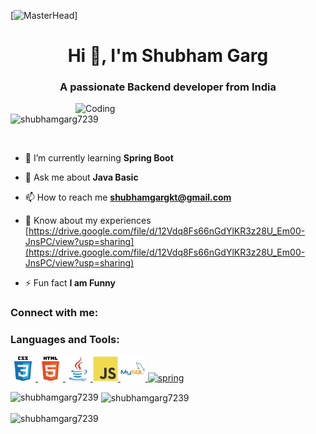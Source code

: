 [![MasterHead](https://pbs.twimg.com/media/E9eo-KdXoAcenAi.png)]
<h1 align="center">Hi 👋, I'm Shubham Garg</h1>
<h3 align="center">A passionate Backend developer from India</h3>
<img align="right" alt="Coding" width="400" src="https://i.pinimg.com/originals/68/f3/ff/68f3ff8ddc1699f6234abee4e1d58dd9.gif">

<p align="left"> <img src="https://komarev.com/ghpvc/?username=shubhamgarg7239&label=Profile%20views&color=0e75b6&style=flat" alt="shubhamgarg7239" /> </p>

<p align="left"> <a href="https://twitter.com/" target="blank"><img src="https://img.shields.io/twitter/follow/?logo=twitter&style=for-the-badge" alt="" /></a> </p>

- 🌱 I’m currently learning **Spring Boot**

- 💬 Ask me about **Java Basic**

- 📫 How to reach me **shubhamgargkt@gmail.com**

- 📄 Know about my experiences [https://drive.google.com/file/d/12Vdq8Fs66nGdYlKR3z28U_Em00-JnsPC/view?usp=sharing](https://drive.google.com/file/d/12Vdq8Fs66nGdYlKR3z28U_Em00-JnsPC/view?usp=sharing)

- ⚡ Fun fact **I am Funny**

<h3 align="left">Connect with me:</h3>
<p align="left">
</p>

<h3 align="left">Languages and Tools:</h3>
<p align="left"> <a href="https://www.w3schools.com/css/" target="_blank" rel="noreferrer"> <img src="https://raw.githubusercontent.com/devicons/devicon/master/icons/css3/css3-original-wordmark.svg" alt="css3" width="40" height="40"/> </a> <a href="https://www.w3.org/html/" target="_blank" rel="noreferrer"> <img src="https://raw.githubusercontent.com/devicons/devicon/master/icons/html5/html5-original-wordmark.svg" alt="html5" width="40" height="40"/> </a> <a href="https://www.java.com" target="_blank" rel="noreferrer"> <img src="https://raw.githubusercontent.com/devicons/devicon/master/icons/java/java-original.svg" alt="java" width="40" height="40"/> </a> <a href="https://developer.mozilla.org/en-US/docs/Web/JavaScript" target="_blank" rel="noreferrer"> <img src="https://raw.githubusercontent.com/devicons/devicon/master/icons/javascript/javascript-original.svg" alt="javascript" width="40" height="40"/> </a> <a href="https://www.mysql.com/" target="_blank" rel="noreferrer"> <img src="https://raw.githubusercontent.com/devicons/devicon/master/icons/mysql/mysql-original-wordmark.svg" alt="mysql" width="40" height="40"/> </a> <a href="https://spring.io/" target="_blank" rel="noreferrer"> <img src="https://www.vectorlogo.zone/logos/springio/springio-icon.svg" alt="spring" width="40" height="40"/> </a> </p>

<p><img align="left" src="https://github-readme-stats.vercel.app/api/top-langs?username=shubhamgarg7239&show_icons=true&locale=en&layout=compact" alt="shubhamgarg7239" /></p>

<p>&nbsp;<img align="center" src="https://github-readme-stats.vercel.app/api?username=shubhamgarg7239&show_icons=true&locale=en" alt="shubhamgarg7239" /></p>

<p><img align="center" src="https://github-readme-streak-stats.herokuapp.com/?user=shubhamgarg7239&" alt="shubhamgarg7239" /></p>


